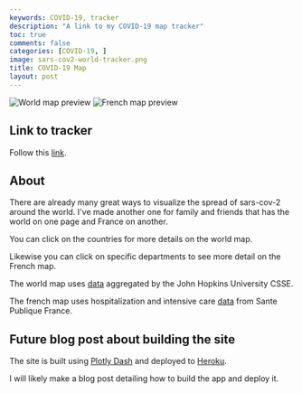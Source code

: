 ```yaml
---
keywords: COVID-19, tracker
description: "A link to my COVID-19 map tracker"
toc: true
comments: false
categories: [COVID-19, ]
image: sars-cov2-world-tracker.png
title: COVID-19 Map
layout: post
---
```


![]({{site.baseurl}}/sars-cov2-world-tracker.png "World map preview")
![]({{site.baseurl}}/sars-cov2-french-tracker.png "French map preview")

## Link to tracker

Follow this [link](https://sars-cov-2-world-tracker.herokuapp.com/).

## About

There are already many great ways to visualize the spread of sars-cov-2 around the world. I've made another one for family and friends that has the world on one page and France on another.

You can click on the countries for more details on the world map.

Likewise you can click on specific departments to see more detail on the French map.
    
The world map uses [data](https://github.com/CSSEGISandData/COVID-19) aggregated by the John Hopkins University CSSE.
    
The french map uses hospitalization and intensive care [data](https://www.data.gouv.fr/fr/datasets/donnees-hospitalieres-relatives-a-lepidemie-de-covid-19/) from Sante Publique France.
    
## Future blog post about building the site
    
The site is built using [Plotly Dash](https://plotly.com/dash/) and deployed to [Heroku](https://www.heroku.com/home).

I will likely make a blog post detailing how to build the app and deploy it.


